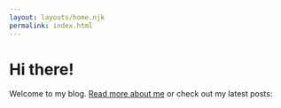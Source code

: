 ```yaml
---
layout: layouts/home.njk
permalink: index.html
---
```


# Hi there!
Welcome to my blog. [Read more about me](about/ "About Bart") or check out my latest posts:
